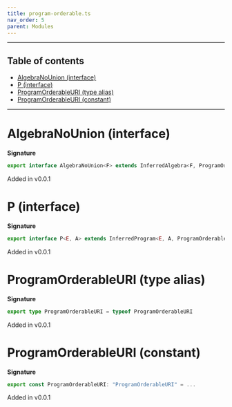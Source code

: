 ```yaml
---
title: program-orderable.ts
nav_order: 5
parent: Modules
---
```


---

<h2 class="text-delta">Table of contents</h2>

- [AlgebraNoUnion (interface)](#algebranounion-interface)
- [P (interface)](#p-interface)
- [ProgramOrderableURI (type alias)](#programorderableuri-type-alias)
- [ProgramOrderableURI (constant)](#programorderableuri-constant)

---

# AlgebraNoUnion (interface)

**Signature**

```ts
export interface AlgebraNoUnion<F> extends InferredAlgebra<F, ProgramOrderableURI> {}
```

Added in v0.0.1

# P (interface)

**Signature**

```ts
export interface P<E, A> extends InferredProgram<E, A, ProgramOrderableURI> {}
```

Added in v0.0.1

# ProgramOrderableURI (type alias)

**Signature**

```ts
export type ProgramOrderableURI = typeof ProgramOrderableURI
```

Added in v0.0.1

# ProgramOrderableURI (constant)

**Signature**

```ts
export const ProgramOrderableURI: "ProgramOrderableURI" = ...
```

Added in v0.0.1
